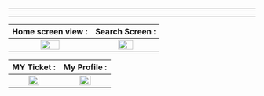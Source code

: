 

________________________________________________________________



______________________________________________________________________________


| Home screen view : | Search Screen : |
| :---: | :---: | 
| <img src="https://user-images.githubusercontent.com/86775678/209114672-f17a74c5-960d-4179-93f6-500e8dd25958.png" width=50% height=50%> | <img src="https://user-images.githubusercontent.com/86775678/209115594-9d50b3bc-ac51-4cfc-bea2-4bf49c1b6759.png" width=50% height=50%> |



| MY Ticket : | My Profile : |
| :---: | :---: | 
| <img src="https://user-images.githubusercontent.com/86775678/209115380-7b0681f8-6a82-4ba7-8468-dc83117e5092.png" width=50% height=50%> | <img src="https://user-images.githubusercontent.com/86775678/209115466-939ae641-3d55-4b7e-83cb-71e2affe9aee.png" width=50% height=50%> |

